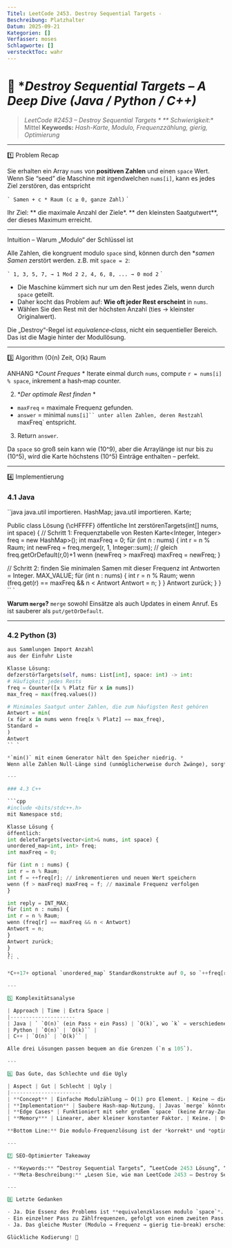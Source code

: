 ```yaml
---
Titel: LeetCode 2453. Destroy Sequential Targets -
Beschreibung: Platzhalter
Datum: 2025-09-21
Kategorien: []
Verfasser: moses
Schlagworte: []
verstecktToc: wahr
---
```

# 🚀 **Destroy Sequential Targets – A Deep Dive (Java / Python / C++)*

> **LeetCode #2453 – Destroy Sequential Targets* *
> ** Schwierigkeit:** Mittel
> **Keywords:** *Hash-Karte, Modulo, Frequenzzählung, gierig, Optimierung*

---

1️⃣ Problem Recap

Sie erhalten ein Array `nums` von **positiven Zahlen** und einen `space` Wert.
Wenn Sie “seed” die Maschine mit irgendwelchen `nums[i]`, kann es jedes Ziel zerstören, das entspricht

`` `
Samen + c * Raum (c ≥ 0, ganze Zahl)
`` `

Ihr Ziel: ** die maximale Anzahl der Ziele*.
** den kleinsten Saatgutwert**, der dieses Maximum erreicht.

---

Intuition – Warum „Modulo“ der Schlüssel ist

Alle Zahlen, die kongruent modulo `space` sind, können durch den **samen Samen* zerstört werden.
z.B. mit `space = 2`:

`` `
1, 3, 5, 7, → 1 Mod 2
2, 4, 6, 8, ... → 0 mod 2
`` `

* Die Maschine kümmert sich nur um den Rest jedes Ziels, wenn durch `space` geteilt.
* Daher kocht das Problem auf:
**Wie oft jeder Rest erscheint** in `nums`.
* Wählen Sie den Rest mit der höchsten Anzahl (ties → kleinster Originalwert).

Die „Destroy“-Regel ist *equivalence‐class*, nicht ein sequentieller Bereich. Das ist die Magie hinter der Modullösung.

---

3️⃣ Algorithm (O(n) Zeit, O(k) Raum

ANHANG **Count Freques* *
Iterate einmal durch `nums`, compute `r = nums[i] % space`, inkrement a hash‐map counter.

2. **Der optimale Rest finden* *
* `maxFreq` = maximale Frequenz gefunden.
* `answer` = minimal `nums[i]`` unter allen Zahlen, deren Restzahl `maxFreq` entspricht.

3. Return `answer`.

Da `space` so groß sein kann wie \(10^9\), aber die Arraylänge ist nur bis zu \(10^5\), wird die Karte höchstens \(10^5\) Einträge enthalten – perfekt.

---

4️⃣ Implementierung

### 4.1 Java

``java
java.util importieren. HashMap;
java.util importieren. Karte;

Public class Lösung {\cHFFFF}
öffentliche Int zerstörenTargets(int[] nums, int space) {
// Schritt 1: Frequenztabelle von Resten
Karte<Integer, Integer> freq = new HashMap>();
int maxFreq = 0;
für (int n : nums) {
int r = n % Raum;
int newFreq = freq.merge(r, 1, Integer::sum); // gleich freq.getOrDefault(r,0)+1
wenn (newFreq > maxFreq) maxFreq = newFreq;
}

// Schritt 2: finden Sie minimalen Samen mit dieser Frequenz
int Antworten = Integer. MAX_VALUE;
für (int n : nums) {
int r = n % Raum;
wenn (freq.get(r) == maxFreq && n < Antwort
Antwort = n;
}
}
Antwort zurück;
}
}
`` `

**Warum `merge`?**
`merge` sowohl Einsätze als auch Updates in einem Anruf. Es ist sauberer als `put/getOrDefault`.

---

### 4.2 Python (3)

```python
aus Sammlungen Import Anzahl
aus der Einfuhr Liste

Klasse Lösung:
defzerstörTargets(self, nums: List[int], space: int) -> int:
# Häufigkeit jedes Rests
freq = Counter([x % Platz für x in nums])
max_freq = max(freq.values())

# Minimales Saatgut unter Zahlen, die zum häufigsten Rest gehören
Antwort = min(
(x für x in nums wenn freq[x % Platz] == max_freq),
Standard =
)
Antwort
`` `

*`min()` mit einem Generator hält den Speicher niedrig. *
Wenn alle Zahlen Null-Länge sind (unmöglicherweise durch Zwänge), sorgt `default` für Sicherheit.

---

### 4.3 C++

```cpp
#include <bits/stdc++.h>
mit Namespace std;

Klasse Lösung {
öffentlich:
int deleteTargets(vector<int>& nums, int space) {
unordered_map<int, int> freq;
int maxFreq = 0;

für (int n : nums) {
int r = n % Raum;
int f = ++freq[r]; // inkrementieren und neuen Wert speichern
wenn (f > maxFreq) maxFreq = f; // maximale Frequenz verfolgen
}

int reply = INT_MAX;
für (int n : nums) {
int r = n % Raum;
wenn (freq[r] == maxFreq && n < Antwort)
Antwort = n;
}
Antwort zurück;
}
};
`` `

*C++17+ optional `unordered_map` Standardkonstrukte auf 0, so `++freq[r]` funktioniert out‐of-the‐box. *

---

5️⃣ Komplexitätsanalyse

| Approach | Time | Extra Space |
|---------------------
| Java | ` `O(n)` (ein Pass + ein Pass) | `O(k)`, wo `k` = verschiedene Reste (≤ n) |
| Python | `O(n)` | `O(k)`` |
| C++ | `O(n)` | `O(k)`` |

Alle drei Lösungen passen bequem an die Grenzen (`n ≤ 105`).

---

6️⃣ Das Gute, das Schlechte und die Ugly

| Aspect | Gut | Schlecht | Ugly |
|-----------------------
| **Concept** | Einfache Modulzählung – O(1) pro Element. | Keine – die Logik ist linear. Fehler für "Range" und eine O(n2) brutale Kraft. |
| **Implementation** | Saubere Hash‐map-Nutzung. | Javas `merge` könnte für Anfänger nicht vertraut sein. | C++ `unordered_map` kann einen *hash Kollision*-Angriff in seltenen Fällen erhalten (unwichtig für LeetCode). |
| **Edge Cases* | Funktioniert mit sehr großem `space` (keine Array-Zuordnung). | Keine. | Wenn `space` > max(nums), alle Reste sind einzigartig – immer noch richtig, aber kann Newcomer verwirren. |
| **Memory*** | Linearer, aber kleiner konstanter Faktor. | Keine. | Over‐allocating a `vector>int>` der Größe `space` würde den Speicher blasen. |

**Bottom Line:** Die modulo-Frequenzlösung ist der *korrekt* und *optimal* Ansatz. Vermeiden Sie Fallstricke, indem Sie auf eine Hash-Karte und einen einzigen Pass festhalten.

---

7️⃣ SEO‐Optimierter Takeaway

- **Keywords:** “Destroy Sequential Targets”, “LeetCode 2453 Lösung”, “Hash map modulo”, “Python O(n) LeetCode”, “C++ unordered_map”, “Zeitkomplexität zerstören Ziele”.
- **Meta-Beschreibung:** „Lesen Sie, wie man LeetCode 2453 – Destroy Sequential Targets löst – mit einer linearen Zeit, O(n)-Algorithmus mit Modulo-Frequenzzählung. Vollständige Java-, Python- und C++-Codebeispiele, Komplexitätsanalyse und SEO-freundliche Anleitung. „

---

8️⃣ Letzte Gedanken

- Ja. Die Essenz des Problems ist **equivalenzklassen modulo `space`*.
- Ein einzelner Pass zu Zählfrequenzen, gefolgt von einem zweiten Pass, um den minimalen Samen zu holen, gibt die optimale Lösung.
- Ja. Das gleiche Muster (Modulo → Frequenz → gierig tie‐break) erscheint in vielen LeetCode-Problemen: *Maximum Subarray mit Mod*, *Longest Substring with K Distinct*, etc.

Glückliche Kodierung! 🚀